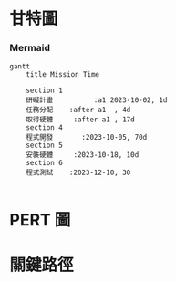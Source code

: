 # 甘特圖
### Mermaid
```mermaid
gantt
    title Mission Time

    section 1  
    研礙計畫          :a1 2023-10-02, 1d
    任務分配    :after a1  , 4d
    取得硬體     :after a1 , 17d
    section 4
    程式開發       :2023-10-05, 70d
    section 5
    安裝硬體     :2023-10-18, 10d
    section 6
    程式測試    :2023-12-10, 30
    

```
# PERT 圖

# 關鍵路徑
